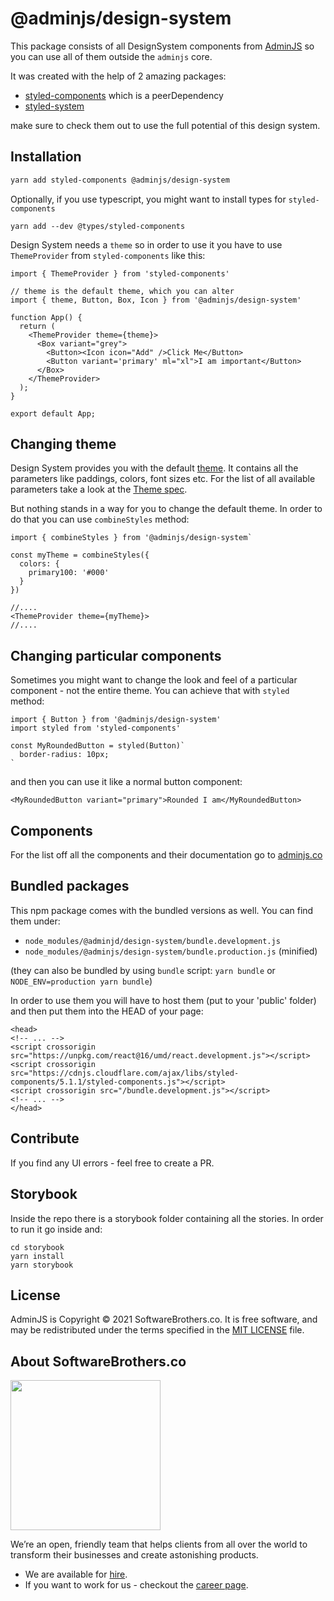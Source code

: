 # @adminjs/design-system

This package consists of all DesignSystem components from [AdminJS](adminjs.co) so you can use all of them outside the `adminjs` core.

It was created with the help of 2 amazing packages:

- [styled-components](styled-components.com) which is a peerDependency
- [styled-system](styled-stystem.com)

make sure to check them out to use the full potential of this design system.

## Installation

```sh
yarn add styled-components @adminjs/design-system
```

Optionally, if you use typescript, you might want to install types for `styled-components`

```
yarn add --dev @types/styled-components
```

Design System needs a `theme` so in order to use it you have to use `ThemeProvider` from `styled-components` like this:

```
import { ThemeProvider } from 'styled-components'

// theme is the default theme, which you can alter
import { theme, Button, Box, Icon } from '@adminjs/design-system'

function App() {
  return (
    <ThemeProvider theme={theme}>
      <Box variant="grey">
        <Button><Icon icon="Add" />Click Me</Button>
        <Button variant='primary' ml="xl">I am important</Button>
      </Box>
    </ThemeProvider>
  );
}

export default App;
```

## Changing theme

Design System provides you with the default [theme](https://adminjs.co/Theme.html). It contains all the parameters like paddings, colors, font sizes etc. For the list of all available parameters take a look at the [Theme spec](https://adminjs.co/Theme.html).

But nothing stands in a way for you to change the default theme. In order to do that you can use `combineStyles` method:

```
import { combineStyles } from '@adminjs/design-system`

const myTheme = combineStyles({
  colors: {
    primary100: '#000'
  }
})

//....
<ThemeProvider theme={myTheme}>
//....
```

## Changing particular components

Sometimes you might want to change the look and feel of a particular component - not the entire theme. You can achieve that with `styled` method:

```
import { Button } from '@adminjs/design-system'
import styled from 'styled-components'

const MyRoundedButton = styled(Button)`
  border-radius: 10px;
`
```

and then you can use it like a normal button component:

```
<MyRoundedButton variant="primary">Rounded I am</MyRoundedButton>
```

## Components

For the list off all the components and their documentation go to [adminjs.co](adminjs.co)

## Bundled packages

This npm package comes with the bundled versions as well. You can find them under:

- `node_modules/@adminjd/design-system/bundle.development.js`
- `node_modules/@adminjs/design-system/bundle.production.js` (minified)

(they can also be bundled by using `bundle` script: `yarn bundle` or `NODE_ENV=production yarn bundle`)

In order to use them you will have to host them (put to your 'public' folder) and then put them into the HEAD of your page:

```
<head>
<!-- ... -->
<script crossorigin src="https://unpkg.com/react@16/umd/react.development.js"></script>
<script crossorigin src="https://cdnjs.cloudflare.com/ajax/libs/styled-components/5.1.1/styled-components.js"></script>
<script crossorigin src="/bundle.development.js"></script>
<!-- ... -->
</head>
```

## Contribute

If you find any UI errors - feel free to create a PR.

## Storybook

Inside the repo there is a storybook folder containing all the stories. In order to run it go inside and:

```
cd storybook
yarn install
yarn storybook
```

## License

AdminJS is Copyright © 2021 SoftwareBrothers.co. It is free software, and may be redistributed under the terms specified in the [MIT LICENSE](LICENSE.md) file.

## About SoftwareBrothers.co

<img src="https://softwarebrothers.co/assets/images/software-brothers-logo-full.svg" width=240>

We’re an open, friendly team that helps clients from all over the world to transform their businesses and create astonishing products.

* We are available for [hire](https://softwarebrothers.co/contact).
* If you want to work for us - checkout the [career page](https://softwarebrothers.co/career).